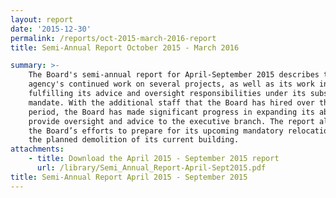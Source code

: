 ```yaml
---
layout: report
date: '2015-12-30'
permalink: /reports/oct-2015-march-2016-report
title: Semi-Annual Report October 2015 - March 2016

summary: >-
    The Board's semi-annual report for April-September 2015 describes the
    agency's continued work on several projects, as well as its work in
    fulfilling its advice and oversight responsibilities under its substantive
    mandate. With the additional staff that the Board has hired over the last
    period, the Board has made significant progress in expanding its ability to
    provide oversight and advice to the executive branch. The report also covers
    the Board’s efforts to prepare for its upcoming mandatory relocation, due to
    the planned demolition of its current building.
attachments:
    - title: Download the April 2015 - September 2015 report
      url: /library/Semi_Annual_Report-April-Sept2015.pdf
title: Semi-Annual Report April 2015 - September 2015
---
```

